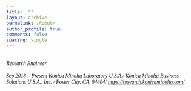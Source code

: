 ```yaml
---
title:  ""
layout: archive
permalink: /About/
author_profile: true
comments: false
spacing: single
---
```


*<br/><span style="font-family:Times New Roman; font-size:1 em;"> Research Engineer </span><br/>
<br/><span style="font-family:Times New Roman; font-size:1 em;"> Sep 2018 – Present </span> 
<span style="font-family:Times New Roman; font-size:1 em;"> Konica Minolta Laboratory U.S.A./
Konica Minolta Business Solutions U.S.A., Inc. /
Foster City, CA, 94404/
https://research.konicaminolta.com/</span><br/>*




